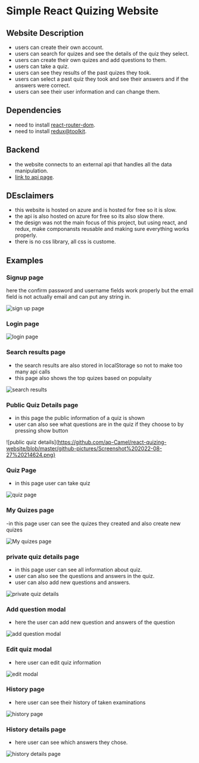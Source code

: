 # Simple React Quizing Website

## Website Description

- users can create their own account.
- users can search for quizes and see the details of the quiz they select.
- users can create their own quizes and add questions to them.
- users can take a quiz.
- users can see they results of the past quizes they took.
- users can select a past quiz they took and see their answers and if the answers were correct.
- users can see their user information and can change them.

## Dependencies

- need to install [react-router-dom](https://www.npmjs.com/package/react-router-dom).
- need to install [redux@toolkit](https://redux-toolkit.js.org/).

## Backend

- the website connects to an external api that handles all the data manipulation.
- [link to api page](https://github.com/ap-Camel/QuizingApi).

## DEsclaimers

- this website is hosted on azure and is hosted for free so it is slow.
- the api is also hosted on azure for free so its also slow there.
- the design was not the main focus of this project, but using react, and redux, make componansts reusable and making sure everything works properly.
- there is no css library, all css is custome.

## Examples

### Signup page

here the confirm password and username fields  work properly but the email field is not actually email and can put any string in.

![sign up page](https://github.com/ap-Camel/react-quizing-website/blob/master/github-pictures/Screenshot%202022-08-28%20061051.png)

### Login page

![login page](https://github.com/ap-Camel/react-quizing-website/blob/master/github-pictures/Screenshot%202022-08-28%20061035.png)

### Search results page

- the search results are also stored in localStorage so not to make too many api calls
- this page also shows the top quizes based on populaity

![search results](https://github.com/ap-Camel/react-quizing-website/blob/master/github-pictures/Screenshot%202022-08-27%20202749.png)

### Public Quiz Details page

- in this page the public information of a quiz is shown
- user can also see what questions are in the quiz if they choose to by pressing show button

![public quiz details](https://github.com/ap-Camel/react-quizing-website/blob/master/github-pictures/Screenshot%202022-08-27%20214624.png}

### Quiz Page

- in this page user can take quiz

![quiz page](https://github.com/ap-Camel/react-quizing-website/blob/master/github-pictures/Screenshot%202022-08-28%20053725.png)

### My Quizes page

-in this page user can see the quizes they created and also create new quizes

![My quizes page](https://github.com/ap-Camel/react-quizing-website/blob/master/github-pictures/Screenshot%202022-08-27%20214712.png)

### private quiz details page

- in this page user can see all information about quiz.
- user can also see the questions and answers in the quiz.
- user can also add new questions and answers.

![private quiz details](https://github.com/ap-Camel/react-quizing-website/blob/master/github-pictures/Screenshot%202022-08-27%20214805.png)

### Add question modal

- here the user can add new question and answers of the question

![add question modal](https://github.com/ap-Camel/react-quizing-website/blob/master/github-pictures/Screenshot%202022-08-27%20214938.png)

### Edit quiz modal

- here user can edit quiz information

![edit modal](https://github.com/ap-Camel/react-quizing-website/blob/master/github-pictures/Screenshot%202022-08-27%20215620.png)

### History page

- here user can see their history of taken examinations

![history page](https://github.com/ap-Camel/react-quizing-website/blob/master/github-pictures/Screenshot%202022-08-28%20054017.png)

### History details page

- here user can see which answers they chose.

![history details page](https://github.com/ap-Camel/react-quizing-website/blob/master/github-pictures/Screenshot%202022-08-28%20054728.png)
